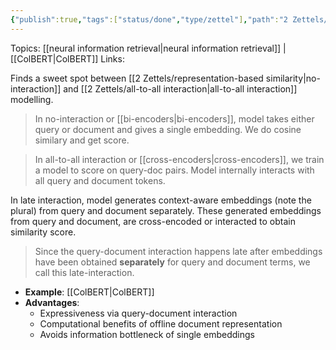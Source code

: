 ```yaml
---
{"publish":true,"tags":["status/done","type/zettel"],"path":"2 Zettels/late-interaction models.md","permalink":"/2-zettels/late-interaction-models/","PassFrontmatter":true}
---
```



Topics: [[neural information retrieval\|neural information retrieval]] | [[ColBERT\|ColBERT]]
Links:

Finds a sweet spot between [[2 Zettels/representation-based similarity\|no-interaction]] and [[2 Zettels/all-to-all interaction\|all-to-all interaction]] modelling. 
> In no-interaction or [[bi-encoders\|bi-encoders]], model takes either query or document and gives a  single embedding. We do cosine similary and get score. 

> In all-to-all interaction or [[cross-encoders\|cross-encoders]], we train a model to score on query-doc pairs. Model internally interacts with all query and document tokens.

In late interaction, model generates context-aware embeddings (note the plural) from query and document separately. These generated embeddings from query and document, are cross-encoded or interacted to obtain similarity score. 
> Since the query-document interaction happens late after embeddings have been obtained **separately** for query and document terms, we call this late-interaction. 

- **Example**: [[ColBERT\|ColBERT]]
- **Advantages**:
	- Expressiveness via query-document interaction
	- Computational benefits of offline document representation
	- Avoids information bottleneck of single embeddings